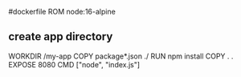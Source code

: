 #dockerfile
ROM node:16-alpine
## create app directory
WORKDIR /my-app
COPY package*.json ./
RUN npm install
COPY . .
EXPOSE 8080
CMD ["node", "index.js"]

